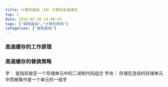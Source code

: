 ```yaml
---
title: 计算机基础（10）计算机高速缓存
top: 1
date: 2016-02-20 14:40:43
tags: ["编程基础","计算机网络"]
categories: ["编程基础"]
---
```



###  高速缓存的工作原理
###  高速缓存的替换策略

字： 是指存放在一个存储单元中的二进制代码组合
字块： 存储在连续的存储单元中而被看作是一个单元的一组字